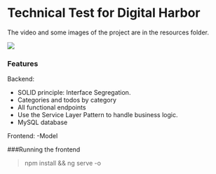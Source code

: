 

# Technical Test for Digital Harbor

The video and some images of the project are in the resources folder.

![](http://https://github.com/Renevc14/DH_TECHNICAL-TEST/blob/main/Recusos/frontend.png)
### Features

Backend:
- SOLID principle: Interface Segregation.
- Categories and todos by category
- All functional endpoints
- Use the Service Layer Pattern to handle business logic.
- MySQL database

Frontend:
-Model

###Running the frontend

                    
> npm install && ng serve -o

